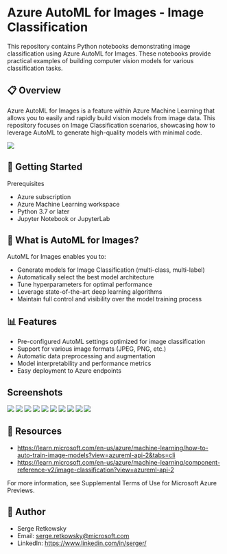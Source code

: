 # Azure AutoML for Images - Image Classification
This repository contains Python notebooks demonstrating image classification using Azure AutoML for Images. These notebooks provide practical examples of building computer vision models for various classification tasks.

## 📋 Overview
Azure AutoML for Images is a feature within Azure Machine Learning that allows you to easily and rapidly build vision models from image data. This repository focuses on Image Classification scenarios, showcasing how to leverage AutoML to generate high-quality models with minimal code.

<img src="https://github.com/retkowsky/image-classification-azure-automl-for-images/blob/main/img/automl.png?raw=true">


## 🚀 Getting Started
Prerequisites
- Azure subscription
- Azure Machine Learning workspace
- Python 3.7 or later
- Jupyter Notebook or JupyterLab

## 🎯 What is AutoML for Images?
AutoML for Images enables you to:
- Generate models for Image Classification (multi-class, multi-label)
- Automatically select the best model architecture
- Tune hyperparameters for optimal performance
- Leverage state-of-the-art deep learning algorithms
- Maintain full control and visibility over the model training process

## 📊 Features
- Pre-configured AutoML settings optimized for image classification
- Support for various image formats (JPEG, PNG, etc.)
- Automatic data preprocessing and augmentation
- Model interpretability and performance metrics
- Easy deployment to Azure endpoints

## Screenshots
<img src="https://github.com/retkowsky/image-classification-azure-automl-for-images/blob/main/img/gpu1.jpg?raw=true">
<img src="https://github.com/retkowsky/image-classification-azure-automl-for-images/blob/main/img/gpu2.jpg?raw=true">
<img src="https://github.com/retkowsky/image-classification-azure-automl-for-images/blob/main/img/image1.jpg?raw=true">
<img src="https://github.com/retkowsky/image-classification-azure-automl-for-images/blob/main/img/image2.jpg?raw=true">
<img src="https://github.com/retkowsky/image-classification-azure-automl-for-images/blob/main/img/image3.jpg?raw=true">
<img src="https://github.com/retkowsky/image-classification-azure-automl-for-images/blob/main/img/model1.jpg?raw=true">
<img src="https://github.com/retkowsky/image-classification-azure-automl-for-images/blob/main/img/model2.jpg?raw=true">
<img src="https://github.com/retkowsky/image-classification-azure-automl-for-images/blob/main/img/model3.jpg?raw=true">
<img src="https://github.com/retkowsky/image-classification-azure-automl-for-images/blob/main/img/webapp1.jpg?raw=true">
<img src="https://github.com/retkowsky/image-classification-azure-automl-for-images/blob/main/img/webapp2.jpg?raw=true">

## 🔗 Resources
- https://learn.microsoft.com/en-us/azure/machine-learning/how-to-auto-train-image-models?view=azureml-api-2&tabs=cli
- https://learn.microsoft.com/en-us/azure/machine-learning/component-reference-v2/image-classification?view=azureml-api-2

For more information, see Supplemental Terms of Use for Microsoft Azure Previews.

## 👤 Author
- Serge Retkowsky
- Email: serge.retkowsky@microsoft.com
- LinkedIn: https://www.linkedin.com/in/serger/
  
